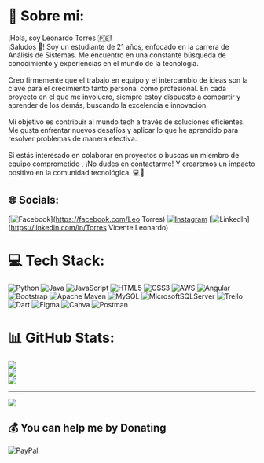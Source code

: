 # 💫 Sobre mi:
¡Hola, soy Leonardo Torres 🇵🇪!<br>¡Saludos 👋! Soy un estudiante de 21 años, enfocado en la carrera de Análisis de Sistemas. Me encuentro en una constante búsqueda de conocimiento y experiencias en el mundo de la tecnología.<br><br>Creo firmemente que el trabajo en equipo y el intercambio de ideas son la clave para el crecimiento tanto personal como profesional. En cada proyecto en el que me involucro, siempre estoy dispuesto a compartir y aprender de los demás, buscando la excelencia e innovación.<br><br>Mi objetivo es contribuir al mundo tech a través de soluciones eficientes. Me gusta enfrentar nuevos desafíos y aplicar lo que he aprendido para resolver problemas de manera efectiva.<br><br>Si estás interesado en colaborar en proyectos o buscas un miembro de equipo comprometido , ¡No dudes en contactarme! Y crearemos un impacto positivo en la comunidad tecnológica. 💻🌟


## 🌐 Socials:
[![Facebook](https://img.shields.io/badge/Facebook-%231877F2.svg?logo=Facebook&logoColor=white)](https://facebook.com/Leo Torres) [![Instagram](https://img.shields.io/badge/Instagram-%23E4405F.svg?logo=Instagram&logoColor=white)](https://instagram.com/@leotrrs625) [![LinkedIn](https://img.shields.io/badge/LinkedIn-%230077B5.svg?logo=linkedin&logoColor=white)](https://linkedin.com/in/Torres Vicente Leonardo) 

# 💻 Tech Stack:
![Python](https://img.shields.io/badge/python-3670A0?style=for-the-badge&logo=python&logoColor=ffdd54) ![Java](https://img.shields.io/badge/java-%23ED8B00.svg?style=for-the-badge&logo=openjdk&logoColor=white) ![JavaScript](https://img.shields.io/badge/javascript-%23323330.svg?style=for-the-badge&logo=javascript&logoColor=%23F7DF1E) ![HTML5](https://img.shields.io/badge/html5-%23E34F26.svg?style=for-the-badge&logo=html5&logoColor=white) ![CSS3](https://img.shields.io/badge/css3-%231572B6.svg?style=for-the-badge&logo=css3&logoColor=white) ![AWS](https://img.shields.io/badge/AWS-%23FF9900.svg?style=for-the-badge&logo=amazon-aws&logoColor=white) ![Angular](https://img.shields.io/badge/angular-%23DD0031.svg?style=for-the-badge&logo=angular&logoColor=white) ![Bootstrap](https://img.shields.io/badge/bootstrap-%238511FA.svg?style=for-the-badge&logo=bootstrap&logoColor=white) ![Apache Maven](https://img.shields.io/badge/Apache%20Maven-C71A36?style=for-the-badge&logo=Apache%20Maven&logoColor=white) ![MySQL](https://img.shields.io/badge/mysql-%2300000f.svg?style=for-the-badge&logo=mysql&logoColor=white) ![MicrosoftSQLServer](https://img.shields.io/badge/Microsoft%20SQL%20Server-CC2927?style=for-the-badge&logo=microsoft%20sql%20server&logoColor=white) ![Trello](https://img.shields.io/badge/Trello-%23026AA7.svg?style=for-the-badge&logo=Trello&logoColor=white) ![Dart](https://img.shields.io/badge/dart-%230175C2.svg?style=for-the-badge&logo=dart&logoColor=white) ![Figma](https://img.shields.io/badge/figma-%23F24E1E.svg?style=for-the-badge&logo=figma&logoColor=white) ![Canva](https://img.shields.io/badge/Canva-%2300C4CC.svg?style=for-the-badge&logo=Canva&logoColor=white) ![Postman](https://img.shields.io/badge/Postman-FF6C37?style=for-the-badge&logo=postman&logoColor=white)
# 📊 GitHub Stats:
![](https://github-readme-stats.vercel.app/api?username=Torres-Leonardo&theme=blue-green&hide_border=false&include_all_commits=false&count_private=false)<br/>
![](https://github-readme-streak-stats.herokuapp.com/?user=Torres-Leonardo&theme=blue-green&hide_border=false)<br/>
![](https://github-readme-stats.vercel.app/api/top-langs/?username=Torres-Leonardo&theme=blue-green&hide_border=false&include_all_commits=false&count_private=false&layout=compact)

---
[![](https://visitcount.itsvg.in/api?id=Torres-Leonardo&icon=0&color=0)](https://visitcount.itsvg.in)

  ## 💰 You can help me by Donating
  [![PayPal](https://img.shields.io/badge/PayPal-00457C?style=for-the-badge&logo=paypal&logoColor=white)](https://paypal.me/paypal.me/leotv625) 

  
<!-- Proudly created with GPRM ( https://gprm.itsvg.in ) -->

